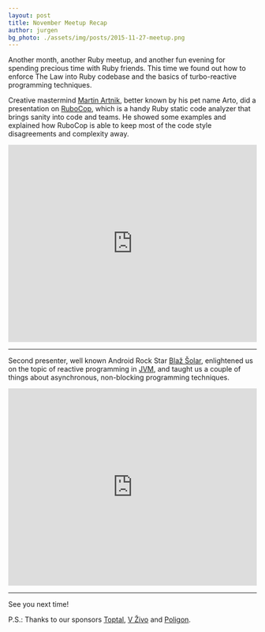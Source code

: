 ```yaml
---
layout: post
title: November Meetup Recap
author: jurgen
bg_photo: ./assets/img/posts/2015-11-27-meetup.png
---
```


Another month, another Ruby meetup, and another fun evening for spending precious time with Ruby friends. This time we found out how to enforce The Law into Ruby codebase and the basics of turbo-reactive programming techniques.

Creative mastermind [Martin Artnik](https://twitter.com/artto), better known by his pet name Arto, did a presentation on [RuboCop](http://batsov.com/rubocop/), which is a handy Ruby static code analyzer that brings sanity into code and teams. He showed some examples and explained how RuboCop is able to keep most of the code style disagreements and complexity away.

<iframe height="400" src="https://www.youtube.com/embed/_rN3WU_qI70" frameborder="0" style="width: 100%" allowfullscreen></iframe>

<script async class="speakerdeck-embed" data-id="67e30101e32d4d079e74cd7ce6b033f9" data-ratio="1.77777777777778" src="//speakerdeck.com/assets/embed.js"></script>

***

Second presenter, well known Android Rock Star [Blaž Šolar](https://twitter.com/solarb), enlightened us on the topic of reactive programming in [JVM](https://en.wikipedia.org/wiki/Java_virtual_machine), and taught us a couple of things about asynchronous, non-blocking programming techniques.

<iframe height="400" src="https://www.youtube.com/embed/UVjzTkRlO40" frameborder="0" style="width: 100%" allowfullscreen></iframe>

<script async class="speakerdeck-embed" data-id="2720f585b1644d68883f17e9126555d5" data-ratio="1.77777777777778" src="//speakerdeck.com/assets/embed.js"></script>

***

See you next time!

P.S.: Thanks to our sponsors [Toptal](http://www.toptal.com), [V Živo](http://www.vzivo.si/) and [Poligon](http://www.poligon.si/).
